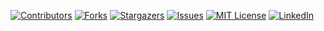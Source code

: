 <!--
*** Thanks for checking out this README Template. If you have a suggestion that would
*** make this better, please fork the repo and create a pull request or simply open
*** an issue with the tag "enhancement".
*** Thanks again! Now go create something AMAZING! :D
-->





<!-- PROJECT SHIELDS -->
<!--
*** I'm using markdown "reference style" links for readability.
*** Reference links are enclosed in brackets [ ] instead of parentheses ( ).
*** See the bottom of this document for the declaration of the reference variables
*** for contributors-url, forks-url, etc. This is an optional, concise syntax you may use.
*** https://www.markdownguide.org/basic-syntax/#reference-style-links
-->
[![Contributors][contributors-shield]][contributors-url]
[![Forks][forks-shield]][forks-url]
[![Stargazers][stars-shield]][stars-url]
[![Issues][issues-shield]][issues-url]
[![MIT License][license-shield]][license-url]
[![LinkedIn][linkedin-shield]][linkedin-url]



<!-- MARKDOWN LINKS & IMAGES -->
<!-- https://www.markdownguide.org/basic-syntax/#reference-style-links -->
[contributors-shield]: https://img.shields.io/github/contributors/altustek/uart16550?style=flat-square
[contributors-url]: https://github.com/altustek/uart16550/graphs/contributors
[forks-shield]: https://img.shields.io/github/forks/altustek/uart16550?style=flat-square
[forks-url]: https://github.com/altustek/uart16550/network/members
[stars-shield]: https://img.shields.io/github/stars/altustek/uart16550?style=flat-square
[stars-url]: https://github.com/altustek/uart16550/stargazers
[issues-shield]: https://img.shields.io/github/issues/altustek/uart16550?style=flat-square
[issues-url]: https://github.com/altustek/uart16550/issues
[license-shield]: https://img.shields.io/github/license/altustek/uart16550?style=flat-square
[license-url]: https://github.com/altustek/uart16550/blob/master/License.md
[linkedin-shield]: https://img.shields.io/badge/-LinkedIn-black.svg?style=flat-square&logo=linkedin&colorB=555
[linkedin-url]: https://www.linkedin.com/company/altustek



